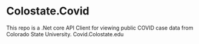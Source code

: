 # Colostate.Covid

This repo is a .Net core API Client for viewing public COVID case data from Colorado State University.  Covid.Colostate.edu
